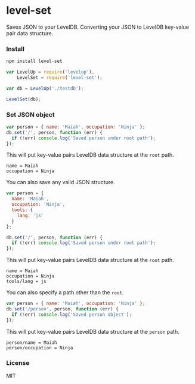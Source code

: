 level-set
=========

Saves JSON to your LevelDB. Converting your JSON to LevelDB key-value pair data structure.

### Install
```bash
npm install level-set
```

```js
var LevelUp = require('levelup'),
    LevelSet = require('level-set');

var db = LevelUp('./testdb');

LevelSet(db);
```

### Set JSON object
```js
var person = { name: 'Maiah', occupation: 'Ninja' };
db.set('/', person, function (err) {
  if (!err) console.log('Saved person under root path');
});
```

This will put key-value pairs LevelDB data structure at the `root` path.
```
name = Maiah
occupation = Ninja
```

You can also save any valid JSON structure.
```js
var person = {
  name: 'Maiah',
  occupation: 'Ninja',
  tools: {
    lang: 'js'
  }
};

db.set('/', person, function (err) {
  if (!err) console.log('Saved person under root path');
});

```

This will put key-value pairs LevelDB data structure at the `root` path.
```
name = Maiah
occupation = Ninja
tools/lang = js
```

You can also specify a path other than the `root`.
```js
var person = { name: 'Maiah', occupation: 'Ninja' };
db.set('/person', person, function (err) {
  if (!err) console.log('Saved person object');
});

```

This will put key-value pairs LevelDB data structure at the `person` path.
```
person/name = Maiah
person/occupation = Ninja
```

### License
MIT
